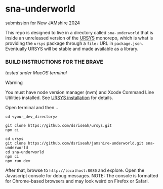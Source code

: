# sna-underworld
submission for New JAMshire 2024

This repo is designed to live in a directory called `sna-underworld` that is inside an unreleased version of the [URSYS](https://github.com/dsriseah/ursys/) monorepo, which is what is providing the `ursys` package through a `file:` URL in `package.json`. Eventually URSYS will be stable and made available as a library.

### BUILD INSTRUCTIONS FOR THE BRAVE 

_tested under MacOS terminal_

> [!WARNING]
>  You must have node version manager (nvm) and Xcode Command Line Utilities installed. See [URSYS installation](https://github.com/dsriseah/ursys/wiki/Installation) for details.

Open terminal and then...
```
cd <your_dev_directory>

git clone https://github.com/dsriseah/ursys.git
npm ci

cd ursys
git clone https://github.com/dsriseah/jamshire-underworld.git sna-underworld
cd sna-underworld
npm ci
npm run dev
```
After that, browse to `http://localhost:8080` and explore. Open the Javascript console for debug messages. NOTE: The console is formatted for Chrome-based browsers and may look weird on Firefox or Safari.
